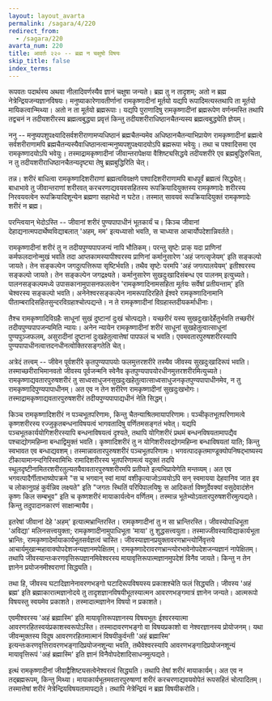 ```yaml
---
layout: layout_avarta
permalink: /sagara/4/220
redirect_from:
  - /sagara/220
avarta_num: 220
title: आवर्तः २२० -- ब्रह्म न चक्षुषो विषयः
skip_title: false
index_terms: 
---
```


रूपवतः पदार्थस्य अथवा नीलादिवर्णस्यैव ज्ञानं चक्षुषा जन्यते। ब्रह्म तु न तादृशम्; अतो न ब्रह्म नेत्रेन्द्रियजन्यज्ञानविषयः। मनुष्याकारेणावतीर्णानां रामकृष्णादीनां मूर्तयो यद्यपि
रूपादिमत्यस्तथापि ता मूर्तयो मायिकत्वान्मिथ्या। अतो न ता मूर्तयो ब्रह्मरूपाः। यद्यपि पुराणादिषु रामकृष्णादीनां ब्रह्मरूपेण वर्णनमस्ति तथापि
तद्वचनं न तदीयशरीरस्य ब्रह्मत्वबुद्ध्या प्रवृत्तं किन्तु तदीयशरीराधिष्ठानचैतन्यस्य
ब्रह्मत्वबुद्ध्येति ज्ञेयम्।

ननु --
मनुष्यपशुपक्ष्यादिसर्वशरीराणामप्यधिष्ठानं ब्रह्मचैतन्यमेव
अधिष्ठानचैतन्याभिप्रायेण रामकृष्णादीनां ब्रह्मत्वे सर्वशरीराणामपि ब्रह्मचैतन्यस्यैवाधिष्ठानत्वान्मनुष्यपशुपक्ष्यादयोऽपि ब्रह्मरूपा भवेयुः। तथा च पश्वादिसमा
एव रामकृष्णादयोऽपि भवेयुः। तस्माद्रामकृष्णादीनां जीवान्तरापेक्षया
वैशिष्ट्यसिद्धये तदीयशरीरे एव ब्रह्मबुद्धिरुचिता, न तु तदीयशरीराधिष्ठानचैतन्यदृष्ट्या तेषु ब्रह्मबुद्धिरिति चेत्।

तन्न। शरीरं बाधित्वा रामकृष्णादिशरीराणां ब्रह्मत्वविवक्षणे
पश्वादिशरीराणामपि बाधपूर्वं ब्रह्मत्वं सिद्ध्येत्। बाधाभावे तु जीवान्तराणां
शरीरवत् करचरणाद्यवयवसहितस्य रूपक्रियादियुक्तस्य रामकृष्णादेः शरीरस्य
निरवयवत्वेन रूपक्रियादिशून्येन ब्रह्मणा सहाभेदो न घटेत। तस्मात् सावयवं
रूपक्रियादियुक्तं रामकृष्णादेः शरीरं न ब्रह्म।

परन्त्वियान् भेदोऽस्ति -- जीवानां शरीरं पुण्यपापाधीनं भूतकार्यं
च। किञ्च जीवानां देहाद्यनात्मपदार्थेष्वविद्याबलात् 'अहम्, मम' इत्यध्यासो
भवति, स चाध्यास आचार्योपदेशान्निवर्तते।

रामकृष्णादीनां शरीरं तु न तदीयपुण्यपापजन्यं नापि भौतिकम्।
परन्तु सृष्टेः प्राक् यदा प्राणिनां कर्मफलदानोन्मुखं भवति तदा आप्तकामस्यापीश्वरस्य प्राणिनां कर्मानुसारेण 'अहं जगत्सृजेयम्' इति सङ्कल्पो
जायते। तेन सङ्कल्पेन जगदुत्पत्तिरूपा सृष्टिर्भवति। तथैव सृष्टेः परमपि 'अहं
जगत्पालयेयम्' इतीश्वरस्य सङ्कल्पो जायते। तेन सङ्कल्पेन जगद्रक्ष्यते।
कर्मानुसारेण सुखदुःखादिसंबन्ध एव पालनम् इत्युच्यते। पालनसङ्कल्पमध्ये उपासकानामुपासनफलत्वेन 'रामकृष्णादिनामसहिता मूर्तयः सर्वेषां
प्रतीयन्ताम्' इति चेश्वरस्य सङ्कल्पो भवति। अनेनेश्वरसङ्कल्पेन नामरूपादिरहिते ईश्वरे रामकृष्णादिनामानि पीताम्बरादिसहितसुन्दरविग्रहाश्चोत्पद्यन्ते।
न ते रामकृष्णादीनां विग्रहास्तदीयकर्माधीनाः।

तैश्च रामकृष्णादिविग्रहैः साधूनां सुखं दुष्टानां दुःखं चोत्पद्यते।
यच्छरीरं यस्य सुखदुःखादेर्हेतुर्भवति तच्छरीरं तदीयपुण्यपापजन्यमिति
न्यायः। अनेन न्यायेन रामकृष्णादीनां शरीरं साधूनां सुखहेतुत्वात्साधूनां
पुण्यपुञ्जफलम्, असुरादीनां दुष्टानां दुःखहेतुत्वात्तेषां पापफलं च भवति।
एवमवतारपुरुषशरीरस्यापि पुण्यपापाधीनत्वात्तदनधीनत्वोक्तिरसङ्गतेति चेत्।

अत्रेदं तत्त्वम् -- जीवेन पूर्वशरीरे कृतपुण्यपापयोः फलमुत्तरशरीरे तस्यैव
जीवस्य सुखदुःखादिरूपं भवति। तस्माच्छरीराभिमानवतो जीवस्य
पूर्वजन्मनि स्वेनैव कृतपुण्यपापयोरधीनमुत्तरशरीरमित्युच्यते। रामकृष्णाद्यवतारपुरुषशरीरं तु साध्वसाधुजनसुखदुःखहेतुत्वात्साध्वसाधुजनकृतपुण्यपापाधीनमेव, न तु रामकृष्णादिपुण्यपापाधीनम्। अत एव न तेन शरीरेण
रामकृष्णादीनां सुखदुःखभोगः। तस्माद्रामकृष्णाद्यवतारपुरुषशरीरं तदीयपुण्यपापाद्यधीनं नेति सिद्धम्।

किञ्च रामकृष्णादिशरीरं न पञ्चभूतपरिणामः, किन्तु चैतन्याश्रितमायापरिणामः। पञ्चीकृतभूतपरिणामत्वे कृष्णशरीरस्य रज्जुकृतबन्धनाविषयत्वं भागवतादिषु वर्णितमसङ्गतं भवेत्। यद्यपि पञ्चभूतकार्ययोगिशरीरस्यापि बन्धनाविषयत्वं दृश्यते, तथापि योगिशरीरं प्रथमं बन्धनविषयतामापद्यैव
पश्चाद्योगमहिम्ना बन्धाद्विमुक्तं भवति। कृष्णादिशरीरं तु न योगिशरीरवद्योगमहिम्ना बन्धाविषयतां याति; किन्तु स्वभावत एव बन्धाद्यवशम्। तस्मान्नावतारपुरुषशरीरं पञ्चभूतपरिणामः। भगवत्पादकृतमाण्डूक्योपनिषद्भाष्यस्य टीकायामानन्दगिरिस्वामिभिः रामादिशरीरस्य भूतपरिणामत्वं यदुक्तं तदपि स्थूलदृष्टीनामितरशरीरतुल्यतयैवावतारपुरुषशरीरमपि प्रतीयते इत्यभिप्रायेणेति
मन्तव्यम्। अत एव भगवत्पादैर्गीताभाष्योपक्रमे "स च भगवान् स्वां मायां
वशीकृत्याजोऽव्ययोऽपि सन् स्वमायया देहवानिव जात इव च लोकानुग्रहं
कुर्वन्निव लक्ष्यते" इति "जगतः स्थितिं परिपिपालयिषुः स आदिकर्ता
विष्णुर्देवक्यां वसुदेवादंशेन कृष्णः किल सम्बभूव" इति च कृष्णशरीरं मायाकार्यत्वेन वर्णितम्। तस्मान्न भूतेभ्योऽवतारपुरुषशरीरमुत्पद्यते। किन्तु
तदुपादानकारणं साक्षान्मायैव।

इतरेषां जीवानां देहे 'अहम्' इत्यात्मभ्रान्तिरस्ति। रामकृष्णादीनां तु न सा भ्रान्तिरस्ति। जीवस्योपाधिभूता 'अविद्या' मलिनसत्त्वयुक्ता;
रामकृष्णादीनामुपाधिभूता 'माया' तु शुद्धसत्त्वयुता। तस्माज्जीवस्याविद्याकार्यभूता भ्रान्तिः, रामकृष्णादेर्मायाकार्यभूतसर्वज्ञत्वं चास्ति। जीवस्याज्ञानप्रयुक्तावरणभ्रान्त्योर्निवृत्तये आचार्यमुखान्महावाक्योपदेशजन्यज्ञानमपेक्षितम्।
रामकृष्णादेरावरणभ्रान्त्योरभावेनोपदेशजन्यज्ञानं नापेक्षितम्। तथापि
जीवस्यान्तःकरणवृत्तिरूपज्ञानमिवेश्वरस्य मायावृत्तिरूपात्मज्ञानमुपदेशं विनैव
जायते। किन्तु न तेन ज्ञानेन प्रयोजनमीश्वराणां सिद्ध्यति।

तथा हि, जीवस्य घटादिज्ञानेनावरणभङ्गो घटादिरूपविषयस्य प्रकाशश्चेति फलं सिद्ध्यति। जीवस्य 'अहं ब्रह्म' इति ब्रह्माकारात्मज्ञानोदये तु
तादृशज्ञानविषयीभूतस्यात्मन आवरणभङ्गमात्रं ज्ञानेन जन्यते। आत्मरूपो
विषयस्तु स्वयमेव प्रकाशते। तस्मादात्मज्ञानेन विषयो न प्रकाशते।

एवमीश्वरस्य 'अहं ब्रह्मास्मि' इति मायावृत्तिरूपज्ञानस्य विषयभूतः
ईश्वरस्यात्मा आवरणरहितस्वयंप्रकाशस्वरूपोऽस्ति। तस्मादावरणभङ्गो वा विषयप्रकाशो वा नेश्वरज्ञानस्य प्रोयोजनम्। यथा जीवन्मुक्तस्य विदुष आवरणरहितमात्मानं विषयीकुर्वन्ती 'अहं ब्रह्मास्मि' इत्यन्तःकरणवृत्तिरावरणभङ्गादिप्रयोजनशून्या भवति, तथैवेश्वरस्यापि आवरणभङ्गादिप्रयोजनशून्यं मायावृत्तिरूपं
'अहं ब्रह्मास्मि' इति ज्ञानं विनैवोपदेशादिसाधनमुत्पद्यते।

इत्थं रामकृष्णादीनां जीवाद्वैशिष्ट्यसत्वेनेश्वरत्वं सिद्ध्यति। तथापि तेषां
शरीरं मायाकार्यम्। अत एव न तद्ब्रह्मरूपम्, किन्तु मिथ्या। मायाकार्यभूतमवतारपुरुषाणां शरीरं करचरणाद्यवयवोपेतं रूपसहितं चोत्पादितम्। तस्मात्तेषां
शरीरं नेत्रेन्द्रियविषयतामापद्यते। तथापि नेत्रेन्द्रियं न ब्रह्म विषयीकरोति।
